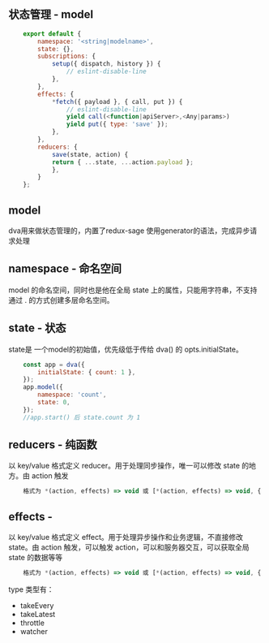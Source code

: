 ## 状态管理 - model
```jsx
    export default {
        namespace: '<string|modelname>',
        state: {},
        subscriptions: {
            setup({ dispatch, history }) {
                // eslint-disable-line
            },
        },
        effects: {
            *fetch({ payload }, { call, put }) {  
                // eslint-disable-line
                yield call(<function|apiServer>,<Any|params>)
                yield put({ type: 'save' });
            },
        },
        reducers: {
            save(state, action) {
            return { ...state, ...action.payload };
            },
        }
    };

```
## model
dva用来做状态管理的，内置了redux-sage 使用generator的语法，完成异步请求处理
## namespace - 命名空间 
model 的命名空间，同时也是他在全局 state 上的属性，只能用字符串，不支持通过 . 的方式创建多层命名空间。

## state - 状态
state是 一个model的初始值，优先级低于传给 dva() 的 opts.initialState。
```jsx
    const app = dva({
        initialState: { count: 1 },
    });
    app.model({
        namespace: 'count',
        state: 0,
    });
    //app.start() 后 state.count 为 1 
```

## reducers - 纯函数
以 key/value 格式定义 reducer。用于处理同步操作，唯一可以修改 state 的地方。由 action 触发

```jsx
    格式为 *(action, effects) => void 或 [*(action, effects) => void, { type }]。
```

## effects -
以 key/value 格式定义 effect。用于处理异步操作和业务逻辑，不直接修改 state。由 action 触发，可以触发 action，可以和服务器交互，可以获取全局 state 的数据等等

```jsx
    格式为 *(action, effects) => void 或 [*(action, effects) => void, { type }]。
```

type 类型有：
- takeEvery
- takeLatest
- throttle
- watcher